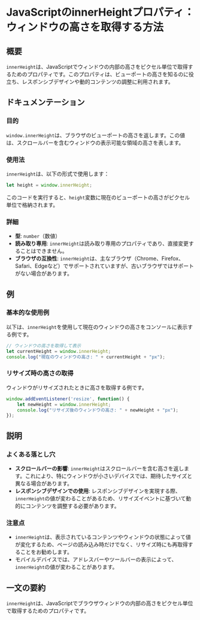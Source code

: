 <!--
Meta Description: # JavaScriptのinnerHeightプロパティ：ウィンドウの高さを取得する方法 ## 概要 `innerHeight`は、JavaScriptでウィンドウの内部の高さをピクセル単位で取得するためのプロパティです。このプロパティは、ビューポートの高さを知るのに役立ち、レスポンシブデザインや...
Meta Keywords: innerheight, window, javascript, let, height
-->

# JavaScriptのinnerHeightプロパティ：ウィンドウの高さを取得する方法

## 概要
`innerHeight`は、JavaScriptでウィンドウの内部の高さをピクセル単位で取得するためのプロパティです。このプロパティは、ビューポートの高さを知るのに役立ち、レスポンシブデザインや動的コンテンツの調整に利用されます。

## ドキュメンテーション
### 目的
`window.innerHeight`は、ブラウザのビューポートの高さを返します。この値は、スクロールバーを含むウィンドウの表示可能な領域の高さを表します。

### 使用法
`innerHeight`は、以下の形式で使用します：

```javascript
let height = window.innerHeight;
```

このコードを実行すると、`height`変数に現在のビューポートの高さがピクセル単位で格納されます。

### 詳細
- **型**: `number`（数値）
- **読み取り専用**: `innerHeight`は読み取り専用のプロパティであり、直接変更することはできません。
- **ブラウザの互換性**: `innerHeight`は、主なブラウザ（Chrome、Firefox、Safari、Edgeなど）でサポートされていますが、古いブラウザではサポートがない場合があります。

## 例
### 基本的な使用例
以下は、`innerHeight`を使用して現在のウィンドウの高さをコンソールに表示する例です。

```javascript
// ウィンドウの高さを取得して表示
let currentHeight = window.innerHeight;
console.log("現在のウィンドウの高さ: " + currentHeight + "px");
```

### リサイズ時の高さの取得
ウィンドウがリサイズされたときに高さを取得する例です。

```javascript
window.addEventListener('resize', function() {
    let newHeight = window.innerHeight;
    console.log("リサイズ後のウィンドウの高さ: " + newHeight + "px");
});
```

## 説明
### よくある落とし穴
- **スクロールバーの影響**: `innerHeight`はスクロールバーを含む高さを返します。これにより、特にウィンドウが小さいデバイスでは、期待したサイズと異なる場合があります。
- **レスポンシブデザインでの使用**: レスポンシブデザインを実現する際、`innerHeight`の値が変わることがあるため、リサイズイベントに基づいて動的にコンテンツを調整する必要があります。

### 注意点
- `innerHeight`は、表示されているコンテンツやウィンドウの状態によって値が変化するため、ページの読み込み時だけでなく、リサイズ時にも再取得することをお勧めします。
- モバイルデバイスでは、アドレスバーやツールバーの表示によって、`innerHeight`の値が変わることがあります。

## 一文の要約
`innerHeight`は、JavaScriptでブラウザウィンドウの内部の高さをピクセル単位で取得するためのプロパティです。